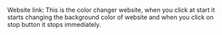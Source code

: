 Website link: 
This is the color changer website,
when you click at start it starts changing the background color of website and when you click on stop button it stops immediately.
